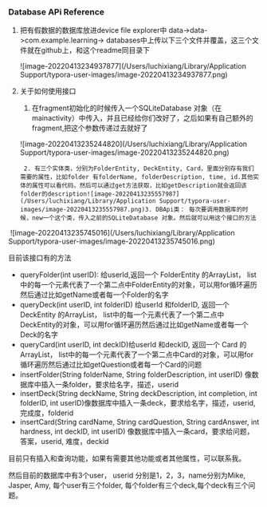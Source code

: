 ### Database APi Reference

1. 把有假数据的数据库放进device file explorer中 data->data->com.example.learning-> databases中上传以下三个文件并覆盖，这三个文件就在github上，和这个readme同目录下

   ![image-20220413234937877](/Users/luchixiang/Library/Application Support/typora-user-images/image-20220413234937877.png)

2. 关于如何使用接口

   1. 在fragment初始化的时候传入一个SQLiteDatabase 对象（在mainactivity）中传入，并且已经给你们改好了，之后如果有自己额外的fragment,把这个参数传递过去就好了

   ![image-20220413235244820](/Users/luchixiang/Library/Application Support/typora-user-images/image-20220413235244820.png)

		2. 有三个实体类，分别为FolderEntity, DeckEntity, Card，里面分别存有我们需要的属性，比如folder 有folderName, folderDescription, time, id.其他实体的属性可以看代码，然后可以通过get方法获取，比如getDescription就会返回该folder的description![image-20220413235557987](/Users/luchixiang/Library/Application Support/typora-user-images/image-20220413235557987.png)3. DBApi类： 每次要调用数据库的时候，new一个这个类，传入之前的SQLiteDatabase 对象。然后就可以用这个接口的方法

​	![image-20220413235745016](/Users/luchixiang/Library/Application Support/typora-user-images/image-20220413235745016.png)

目前该接口有的方法

- queryFolder(int userID): 给userId,返回一个 FolderEntity 的ArrayList， list中的每一个元素代表了一个第二点中FolderEntity的对象，可以用for循环遍历然后通过比如getName或者每一个Folder的名字
- queryDeck(int userID, int folderID)  给userId 和folderID, 返回一个 DeckEntity 的ArrayList， list中的每一个元素代表了一个第二点中DeckEntity的对象，可以用for循环遍历然后通过比如getName或者每一个Deck的名字
- queryCard(int userID, int deckID)给userId 和deckID, 返回一个 Card 的ArrayList， list中的每一个元素代表了一个第二点中Card的对象，可以用for循环遍历然后通过比如getQuestion或者每一个Card的问题
- insertFolder(String folderName, String folderDescription, int userID) 像数据库中插入一条folder，要求给名字，描述，userid
- insertDeck(String deckName, String deckDescription, int completion, int folderID, int userID)像数据库中插入一条deck，要求给名字，描述，userid, 完成度，folderid
- insertCard(String cardName, String cardQuestion, String cardAnswer, int hardness, int deckID, int userID) 像数据库中插入一条card，要求给问题，答案，userid, 难度，deckid



目前只有插入和查询功能，如果有需要其他功能或者其他属性，可以联系我。

然后目前的数据库中有3个user， userid 分别是1，2，3，name分别为Mike, Jasper, Amy, 每个user有三个folder, 每个folder有三个deck,每个deck有三个问题。


